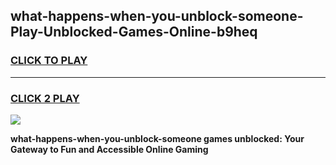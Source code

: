 
## what-happens-when-you-unblock-someone-Play-Unblocked-Games-Online-b9heq
<h3>
<a href="https://premium76.site?title=what-happens-when-you-unblock-someone&ref=25A">CLICK TO PLAY</a></h3>
<hr>

<h3>
<a href="https://premium76.site?title=what-happens-when-you-unblock-someone&ref=25A">CLICK 2 PLAY</a>
  
</h3>

<a href="https://premium76.site?title=what-happens-when-you-unblock-someone&ref=25A"><img src="https://clearcache.store/games.png"></a>


**what-happens-when-you-unblock-someone games unblocked: Your Gateway to Fun and Accessible Online Gaming**
